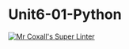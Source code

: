 # Unit6-01-Python
[![Mr Coxall's Super Linter](https://github.com/ICS3U-C-Programming-LilyC/Unit6-01-Python/workflows/Mr%20Coxall's%20Super%20Linter/badge.svg)](https://github.com/ICS3U-C-Programming-LilyC/Unit6-01-Python/actions/)
